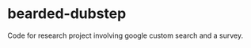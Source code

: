 bearded-dubstep
===============

Code for research project involving google custom search and a survey.
